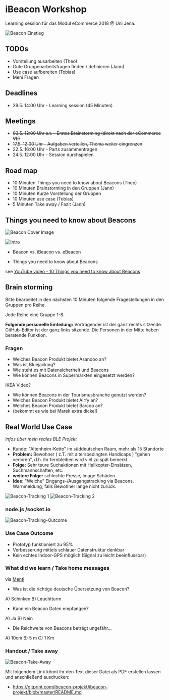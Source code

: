 ﻿# iBeacon Workshop

Learning session für das Modul eCommerce 2018 @ Uni Jena.

![Beacon Einstieg](https://upload.wikimedia.org/wikipedia/commons/3/37/John_Lynn_-_Smeaton%27s_Eddystone_Lighthouse.jpg)


## TODOs
* Vorstellung ausarbeiten (Theo)
* Gute Gruppenarbeitsfragen finden / definieren (Jann)
* Use case aufbereiten (Tobias)
* Meni Fragen

## Deadlines
* 29.5. 14:00 Uhr - Learning session (45 Minuten)

## Meetings
* ~~03.5. 12:00 Uhr s.t. - Erstes Brainstorming (direkt nach der eCommerce VL)~~
* ~~17.5. 12:00 Uhr - Aufgaben verteilen, Thema weiter eingrenzen~~
* 22.5. 16:00 Uhr - Parts zusammentragen
* 24.5. 12:00 Uhr - Session durchspielen

## Road map
* 10 Minuten Things you need to know about Beacons (Theo)
* 10 Minuten Brainstorming in den Gruppen (Jann)
* 10 Minuten Kurze Vorstellung der Gruppen
* 10 Minuten use case (Tobias)
* 5 Minuten Take away / Fazit (Jann)

## Things you need to know about Beacons

![Beacon Cover Image](https://1.bp.blogspot.com/-Hh-jLfDXFIc/VaSZggZrThI/AAAAAAAAA8g/oKxBD1bGM68/s1600/overall-graphic-070915.jpg)

![Intro](Bilder/1_Einstieg.png)

* Beacon vs. iBeacon vs. eBeacon

* Things you need to know about Beacons

see [YouTube video - 10 Things you need to know about Beacons](https://www.youtube.com/watch?v=L44m7otNI7o)

## Brain storming

Bitte bearbeitet in den nächsten 10 Minuten folgende Fragestellungen in den Gruppen pro Reihe.

Jede Reihe eine Gruppe 1-8.

__Folgende personelle Einteilung:__ Vortragender ist der ganz rechts sitzende. GitHub-Editor ist der ganz links sitzende. Die Personen in der Mitte haben beratende Funktion.

### Fragen

* Welches Beacon Produkt bietet Asandoo an?
* Was ist Bluejacking?
* Wie steht es mit Datensicherheit und Beacons
* Wie können Beacons in Supermärkten eingesetzt werden?

IKEA Video?

* Wie können Beacons in der Tourismusbranche genutzt werden?
* Welches Beacon Produkt bietet Airfy an?
* Welches Beacon Produkt bietet Barcoo an?
*  (bekommt es wie bei Marek extra dicke!)

## Real World Use Case 

_Infos über mein reales BLE Projekt_

* Kunde: "Altenheim-Kette" im süddeutschen Raum, mehr als 15 Standorte
* __Problem:__ Bewohner ( z.T. mit altersbedingten Handicaps ) "gehen verloren", d.h. ihr fernbleiben wird viel zu spät bemerkt.
* __Folge:__ Sehr teure Suchaktionen mit Helikopter-Einsätzen, Suchmannschaften, etc.
* __weitere Folge:__ schlechte Presse, Image Schäden
* __Idee:__ "Weiche" Eingangs-/Ausgangstracking via Beacons. Warnmeldung, falls Bewohner lange nicht zurück.

![Beacon-Tracking 1](Bilder/3_Real-World-Projekt.png)
![Beacon-Tracking 2](Bilder/4_Outcome-Projekt.png)

### node.js /socket.io

![Beacon-Tracking-Outcome](Bilder/5_Handson_Node.png)

### Use Case Outcome

* Prototyp funktioniert zu 95%
* Verbesserung mittels schlauer Datenstruktur denkbar
* Kein echtes Indoor-GPS möglich (Signal zu leicht beeinflussbar)

### What did we learn / Take home messages 

via [Menti](https://www.menti.com/)

* Was ist die richtige deutsche Übersetzung von Beacon?

A) Schinken
B) Leuchtturm

* Kann ein Beacon Daten empfangen?

A) Ja
B) Nein

* Die Reichweite von Beacons beträgt ungefähr...

A) 10cm
B) 5 m
C) 1 Km

### Handout / Take away ###

![Beacon-Take-Away](Bilder/6_TakeAway.png)

Mit folgendem Link könnt ihr den Text dieser Datei als PDF erstellen lassen und anschließend ausdrucken:

* https://gitprint.com/ibeacon-projekt/ibeacon-projekt/blob/master/README.md
